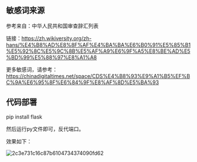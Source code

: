 ##  敏感词来源

参考来自：中华人民共和国审查辞汇列表

链接：https://zh.wikiversity.org/zh-hans/%E4%B8%AD%E8%8F%AF%E4%BA%BA%E6%B0%91%E5%85%B1%E5%92%8C%E5%9C%8B%E5%AF%A9%E6%9F%A5%E8%BE%AD%E5%BD%99%E5%88%97%E8%A1%A8


更多敏感词，请参考：
https://chinadigitaltimes.net/space/CDS%E4%B8%93%E9%A1%B5%EF%BC%9A%E6%95%8F%E6%84%9F%E8%AF%8D%E5%BA%93

## 代码部署
pip install flask


然后运行py文件即可，反代端口。

效果如下：

![2c3e731c16c87b6104734374090fd62](https://github.com/sfvsfv/sensitive_words/assets/62045791/6a8fa3cd-62b6-4240-8e4d-77c366b60fc5)


